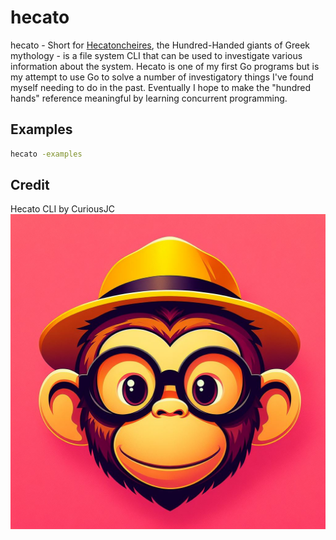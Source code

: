 # hecato

hecato - Short for [Hecatoncheires](https://en.wikipedia.org/wiki/Hecatoncheires), the Hundred-Handed giants of Greek mythology - is a file system CLI that can be used to investigate various information about the system. Hecato is one of my first Go programs but is my attempt to use Go to solve a number of investigatory things I've found myself needing to do in the past. Eventually I hope to make the "hundred hands" reference meaningful by learning concurrent programming.

## Examples

```bash
hecato -examples
```

## Credit

Hecato CLI by CuriousJC
![CuriousJC Image](/static/curiousjc.jpg)

